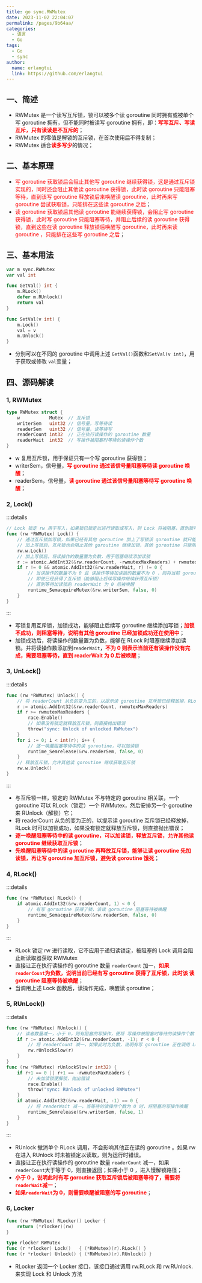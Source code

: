 ```yaml
---
title: go sync.RWMutex
date: 2023-11-02 22:04:07
permalink: /pages/9b64aa/
categories:
  - 语言
  - Go
tags:
  - Go
  - sync
author: 
  name: erlangtui
  link: https://github.com/erlangtui
---
```


## 一、简述
* RWMutex 是一个读写互斥锁，锁可以被多个读 goroutine 同时拥有或被单个写 goroutine 拥有，但不能同时被读写 goroutine 拥有，即：<span style="color: red;">**写写互斥、写读互斥，只有读读是不互斥的**</span>；
* RWMutex 的零值是解锁的互斥锁，在首次使用后不得复制；
* RWMutex 适合<span style="color: red;">**读多写少**</span>的情况；

## 二、基本原理
* <span style="color: red;">写 goroutine 获取锁后会阻止其他写 goroutine 继续获得锁，这是通过互斥锁实现的，同时还会阻止其他读 goroutine 获得锁，此时读 goroutine 只能阻塞等待，直到该写 goroutine 释放锁后来唤醒读 goroutine，此时再来写 goroutine 尝试获取锁，只能排在这些读 goroutine 之后</span>；
* <span style="color: red;">读 goroutine 获取锁后其他读 goroutine 能继续获得锁，会阻止写 goroutine 获得锁，此时写 goroutine 只能阻塞等待，并阻止后续的读 goroutine 获得锁，直到这些在读 goroutine 释放锁后唤醒写 goroutine，此时再来读 goroutine ，只能排在这些写 goroutine 之后</span>；

## 三、基本用法
```go
var m sync.RWMutex
var val int

func GetVal() int {
	m.RLock()
	defer m.RUnlock()
	return val
}

func SetVal(v int) {
	m.Lock()
	val = v
	m.Unlock()
}
```
* 分别可以在不同的 goroutine 中调用上述 `GetVal()`函数和`SetVal(v int)`，用于获取或修改 `val`变量；

## 四、源码解读
### 1, RWMutex
```go
type RWMutex struct {
	w           Mutex  // 互斥锁
	writerSem   uint32 // 信号量，写等待读
	readerSem   uint32 // 信号量，读等待写
	readerCount int32  // 正在执行读操作的 goroutine 数量
	readerWait  int32  // 写操作被阻塞时等待的读操作个数
}
```
* w 复用互斥锁，用于保证只有一个写 goroutine 获得锁；
* writerSem，信号量，<span style="color: red;">**写 goroutine 通过该信号量阻塞等待读 goroutine 唤醒**</span>；
* readerSem，信号量，<span style="color: red;">**读 goroutine 通过该信号量阻塞等待写 goroutine 唤醒**</span>；

### 2, Lock()
:::details
```go
// Lock 锁定 rw 用于写入，如果锁已锁定以进行读取或写入，则 Lock 将被阻塞，直到锁可用
func (rw *RWMutex) Lock() {
	// 通过互斥锁加写锁，如果已经有其他 goroutine 加上了写锁该 goroutine 就只能阻塞或自旋等待
	// 加上写锁后，互斥锁也会阻止其他 goroutine 继续加锁，其他 goroutine 只能阻塞或自旋等待
	rw.w.Lock()
	// 加上写锁后，将读操作的数量置为负数，用于阻塞继续添加读锁
	r := atomic.AddInt32(&rw.readerCount, -rwmutexMaxReaders) + rwmutexMaxReaders
	if r != 0 && atomic.AddInt32(&rw.readerWait, r) != 0 {
		// 当读操作的数量不为 0 且 读操作等待加读锁的数量不为 0 ，则将当前 goroutine 阻塞
		// 即使已经获得了互斥锁（能够阻止后续写操作继续获得互斥锁）
		// 直到等待加读锁的 readerWait 为 0 后被唤醒
		runtime_SemacquireMutex(&rw.writerSem, false, 0)
	}
}
```
:::
* 写锁复用互斥锁，加锁成功，能够阻止后续写 goroutine 继续添加写锁；<span style="color: red;">**加锁不成功，则阻塞等待，说明有其他 goroutine 已经加锁成功还在使用中**</span>；
* 加锁成功后，将读操作的数量置为负数，能够在 RLock 时阻塞继续添加读锁。并将读操作数添加到`readerWait`，<span style="color: red;">**不为 0 则表示当前还有读操作没有完成，需要阻塞等待，直到 readerWait 为 0 后被唤醒**</span>；

### 3, UnLock()
:::details
```go
func (rw *RWMutex) Unlock() {
	// 将 readerCount 从负的变为正的，以提示读 goroutine 互斥锁已经释放掉，RLock 时可以加锁成功
	r := atomic.AddInt32(&rw.readerCount, rwmutexMaxReaders)
	if r >= rwmutexMaxReaders {
		race.Enable()
		// 如果没有锁定就释放互斥锁，则直接抛出错误
		throw("sync: Unlock of unlocked RWMutex")
	}
	for i := 0; i < int(r); i++ {
		// 逐一唤醒阻塞等待中的读 goroutine，可以加读锁
		runtime_Semrelease(&rw.readerSem, false, 0)
	}
	// 释放互斥锁，允许其他读 goroutine 继续获取互斥锁
	rw.w.Unlock()
}
```
:::
* 与互斥锁一样，锁定的 RWMutex 不与特定的 goroutine 相关联，一个 goroutine 可以 RLock（锁定）一个 RWMutex，然后安排另一个 goroutine 来 RUnlock（解锁）它；
* 将 readerCount 从负的变为正的，以提示读 goroutine 互斥锁已经释放掉，RLock 时可以加锁成功，如果没有锁定就释放互斥锁，则直接抛出错误；
* <span style="color: red;">**逐一唤醒阻塞等待中的读 goroutine，可以加读锁，释放互斥锁，允许其他读 goroutine 继续获取互斥锁**</span>；
* <span style="color: red;">**先唤醒阻塞等待中的读 goroutine 再释放互斥锁，能够让读 goroutine 先加读锁，再让写 goroutine 加互斥锁，避免读 goroutine 饿死**</span>；

### 4, RLock()
:::details
```go
func (rw *RWMutex) RLock() {
	if atomic.AddInt32(&rw.readerCount, 1) < 0 {
		// 有写 goroutine 获得了锁，该读 goroutine 阻塞等待被唤醒
		runtime_SemacquireMutex(&rw.readerSem, false, 0)
	}
}
```
:::
* RLock 锁定 rw 进行读取，它不应用于递归读锁定，被阻塞的 Lock 调用会阻止新读取器获取 RWMutex
* 直接让正在执行读操作的 goroutine 数量 `readerCount` 加一，<span style="color: red;">**如果`readerCount`为负数，说明当前已经有写 goroutine 获得了互斥锁，此时该 读 goroutine 阻塞等待被唤醒**</span>；
* 当调用上述 Lock 函数后，读操作完成，唤醒读 goroutine；

### 5, RUnLock()
:::details
```go
func (rw *RWMutex) RUnlock() {
	// 读者数量减一，小于 0，则有阻塞的写操作，便将 写操作被阻塞时等待的读操作个数 减一，为 0 时，便可以将写操作唤醒
	if r := atomic.AddInt32(&rw.readerCount, -1); r < 0 {
		// 将 readerCount 减一，如果此时为负数，说明有写 goroutine 正在调用 Lock 尝试获取互斥锁
		rw.rUnlockSlow(r)
	}
}
func (rw *RWMutex) rUnlockSlow(r int32) {
	if r+1 == 0 || r+1 == -rwmutexMaxReaders {
		// 未加读锁便解锁，抛出错误
		race.Enable()
		throw("sync: RUnlock of unlocked RWMutex")
	}
	if atomic.AddInt32(&rw.readerWait, -1) == 0 {
		// 将 readerWait 减一，当等待的读操作个数为 0 时，将阻塞的写操作唤醒
		runtime_Semrelease(&rw.writerSem, false, 1)
	}
}
```
:::
*  RUnlock 撤消单个 RLock 调用，不会影响其他正在读的 goroutine 。如果 rw 在进入 RUnlock 时未被锁定以读取，则为运行时错误。
* 直接让正在执行读操作的 goroutine 数量 `readerCount` 减一，如果`readerCount`大于等于 0，则直接返回；如果小于 0 ，进入慢解锁路径；
* <span style="color: red;">**小于 0 ，说明此时有写 goroutine 获取互斥锁后被阻塞等待了，需要将`readerWait`减一**</span>；
* <span style="color: red;">**如果`readerWait`为 0，则需要唤醒被阻塞的写 goroutine**</span>；
### 6, Locker
```go
func (rw *RWMutex) RLocker() Locker {
	return (*rlocker)(rw)
}

type rlocker RWMutex
func (r *rlocker) Lock()   { (*RWMutex)(r).RLock() }
func (r *rlocker) Unlock() { (*RWMutex)(r).RUnlock() }
```
* RLocker 返回一个 Locker 接口，该接口通过调用 rw.RLock 和 rw.RUnlock.来实现 Lock 和 Unlock 方法